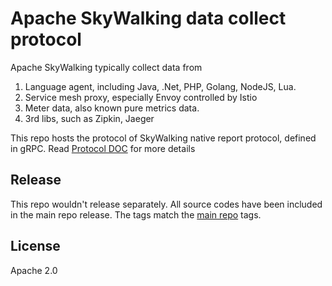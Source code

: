 # Apache SkyWalking data collect protocol
Apache SkyWalking typically collect data from
1. Language agent, including Java, .Net, PHP, Golang, NodeJS, Lua.
1. Service mesh proxy, especially Envoy controlled by Istio
1. Meter data, also known pure metrics data.
1. 3rd libs, such as Zipkin, Jaeger

This repo hosts the protocol of SkyWalking native report protocol, defined in gRPC. Read [Protocol DOC](https://github.com/apache/skywalking/blob/master/docs/en/protocols/README.md#probe-protocols) for more details

## Release
This repo wouldn't release separately. All source codes have been included in the main repo release. The tags match the [main repo](https://github.com/apache/skywalking) tags.

## License
Apache 2.0
